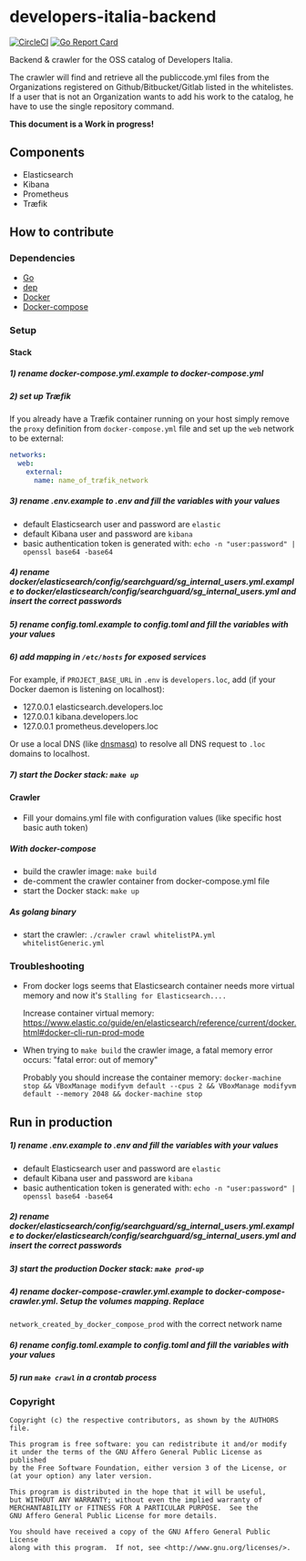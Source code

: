 # developers-italia-backend

[![CircleCI](https://circleci.com/gh/italia/developers-italia-backend/tree/master.svg?style=shield)](https://circleci.com/gh/italia/developers-italia-backend/tree/master)
[![Go Report Card](https://goreportcard.com/badge/github.com/italia/developers-italia-backend)](https://goreportcard.com/report/github.com/italia/developers-italia-backend)

Backend &amp; crawler for the OSS catalog of Developers Italia.

The crawler will find and retrieve all the publiccode.yml files from the Organizations registered on Github/Bitbucket/Gitlab listed in the whitelistes.
If a user that is not an Organization wants to add his work to the catalog, he have to use the single repository command.

**This document is a Work in progress!**

## Components

- Elasticsearch
- Kibana
- Prometheus
- Træfik

## How to contribute

### Dependencies

- [Go](https://golang.org/)
- [dep](https://github.com/golang/dep)
- [Docker](https://www.docker.com/)
- [Docker-compose](https://docs.docker.com/compose/)

### Setup

#### Stack

##### 1) rename docker-compose.yml.example to docker-compose.yml

##### 2) set up Træfik

If you already have a Træfik container running on your host simply remove the `proxy` definition from
`docker-compose.yml` file and set up the `web` network to be external:

```yaml
networks:
  web:
    external:
      name: name_of_træfik_network
```

##### 3) rename .env.example to .env and fill the variables with your values

- default Elasticsearch user and password are `elastic`
- default Kibana user and password are `kibana`
- basic authentication token is generated with: `echo -n "user:password" | openssl base64 -base64`

##### 4) rename docker/elasticsearch/config/searchguard/sg_internal_users.yml.example to docker/elasticsearch/config/searchguard/sg_internal_users.yml and insert the correct passwords

##### 5) rename config.toml.example to config.toml and fill the variables with your values

##### 6) add mapping in `/etc/hosts` for exposed services

For example, if `PROJECT_BASE_URL` in `.env` is `developers.loc`, add (if your Docker daemon is listening on localhost):

- 127.0.0.1 elasticsearch.developers.loc
- 127.0.0.1 kibana.developers.loc
- 127.0.0.1 prometheus.developers.loc

Or use a local DNS (like [dnsmasq](https://en.wikipedia.org/wiki/Dnsmasq)) to resolve all DNS request to `.loc` domains
to localhost.

##### 7) start the Docker stack: `make up`

#### Crawler

- Fill your domains.yml file with configuration values (like specific host basic auth token)

##### With docker-compose

- build the crawler image: `make build`
- de-comment the crawler container from docker-compose.yml file
- start the Docker stack: `make up`

##### As golang binary

- start the crawler: `./crawler crawl whitelistPA.yml whitelistGeneric.yml`

### Troubleshooting

- From docker logs seems that Elasticsearch container needs more virtual memory and now it's `Stalling for Elasticsearch....`

  Increase container virtual memory: https://www.elastic.co/guide/en/elasticsearch/reference/current/docker.html#docker-cli-run-prod-mode

- When trying to `make build` the crawler image, a fatal memory error occurs: "fatal error: out of memory"

  Probably you should increase the container memory:
  `docker-machine stop && VBoxManage modifyvm default --cpus 2 && VBoxManage modifyvm default --memory 2048 && docker-machine stop`

## Run in production

##### 1) rename .env.example to .env and fill the variables with your values

- default Elasticsearch user and password are `elastic`
- default Kibana user and password are `kibana`
- basic authentication token is generated with: `echo -n "user:password" | openssl base64 -base64`

##### 2) rename docker/elasticsearch/config/searchguard/sg_internal_users.yml.example to docker/elasticsearch/config/searchguard/sg_internal_users.yml and insert the correct passwords

##### 3) start the production Docker stack: `make prod-up`

##### 4) rename docker-compose-crawler.yml.example to docker-compose-crawler.yml. Setup the volumes mapping. Replace
`network_created_by_docker_compose_prod` with the correct network name

##### 6) rename config.toml.example to config.toml and fill the variables with your values

##### 5) run `make crawl` in a crontab process

### Copyright

```
Copyright (c) the respective contributors, as shown by the AUTHORS file.

This program is free software: you can redistribute it and/or modify
it under the terms of the GNU Affero General Public License as published
by the Free Software Foundation, either version 3 of the License, or
(at your option) any later version.

This program is distributed in the hope that it will be useful,
but WITHOUT ANY WARRANTY; without even the implied warranty of
MERCHANTABILITY or FITNESS FOR A PARTICULAR PURPOSE.  See the
GNU Affero General Public License for more details.

You should have received a copy of the GNU Affero General Public License
along with this program.  If not, see <http://www.gnu.org/licenses/>.
```
